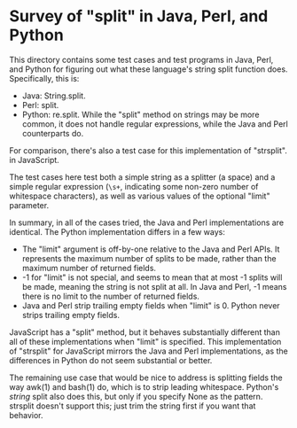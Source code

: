 # Survey of "split" in Java, Perl, and Python

This directory contains some test cases and test programs in Java, Perl, and
Python for figuring out what these language's string split function does.
Specifically, this is:

* Java: String.split.
* Perl: split.
* Python: re.split.  While the "split" method on strings may be more common, it
  does not handle regular expressions, while the Java and Perl counterparts do.

For comparison, there's also a test case for this implementation of "strsplit".
in JavaScript.

The test cases here test both a simple string as a splitter (a space) and a
simple regular expression (`\s+`, indicating some non-zero number of whitespace
characters), as well as various values of the optional "limit" parameter.

In summary, in all of the cases tried, the Java and Perl implementations are
identical.  The Python implementation differs in a few ways:

* The "limit" argument is off-by-one relative to the Java and Perl APIs.  It
  represents the maximum number of splits to be made, rather than the maximum
  number of returned fields.
* -1 for "limit" is not special, and seems to mean that at most -1 splits will
  be made, meaning the string is not split at all.  In Java and Perl, -1 means
  there is no limit to the number of returned fields.
* Java and Perl strip trailing empty fields when "limit" is 0.  Python never
  strips trailing empty fields.

JavaScript has a "split" method, but it behaves substantially different than all
of these implementations when "limit" is specified.  This implementation of
"strsplit" for JavaScript mirrors the Java and Perl implementations, as the
differences in Python do not seem substantial or better.

The remaining use case that would be nice to address is splitting fields the way
awk(1) and bash(1) do, which is to strip leading whitespace.  Python's *string*
split also does this, but only if you specify None as the pattern.  strsplit
doesn't support this; just trim the string first if you want that behavior.
